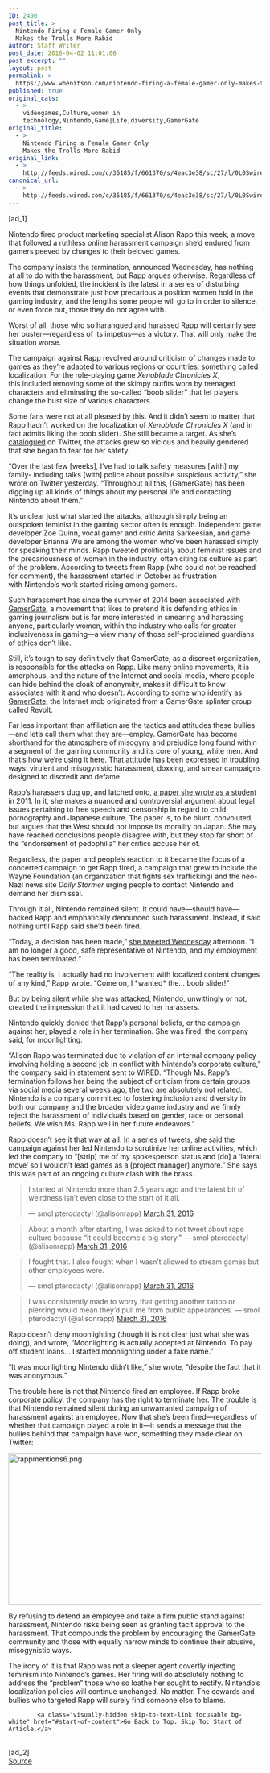 ```yaml
---
ID: 2400
post_title: >
  Nintendo Firing a Female Gamer Only
  Makes the Trolls More Rabid
author: Staff Writer
post_date: 2016-04-02 11:01:06
post_excerpt: ""
layout: post
permalink: >
  https://www.whenitson.com/nintendo-firing-a-female-gamer-only-makes-the-trolls-more-rabid/
published: true
original_cats:
  - >
    videogames,Culture,women in
    technology,Nintendo,Game|Life,diversity,GamerGate
original_title:
  - >
    Nintendo Firing a Female Gamer Only
    Makes the Trolls More Rabid
original_link:
  - >
    http://feeds.wired.com/c/35185/f/661370/s/4eac3e38/sc/27/l/0L0Swired0N0C20A160C0A40Calison0Erapp0Enintendo0Eharassment0C/story01.htm
canonical_url:
  - >
    http://feeds.wired.com/c/35185/f/661370/s/4eac3e38/sc/27/l/0L0Swired0N0C20A160C0A40Calison0Erapp0Enintendo0Eharassment0C/story01.htm
---
```

 [ad_1]
<br><div id=""><p>Nintendo fired product marketing specialist Alison Rapp this week, a move that followed a ruthless online harassment campaign she’d endured from gamers peeved by changes to their beloved games.</p>
<p>The company insists the termination, announced Wednesday, has nothing at all to do with the harassment, but Rapp argues otherwise. Regardless of how things unfolded, the incident is the latest in a series of disturbing events that demonstrate just how precarious a position women hold in the gaming industry, and the lengths some people will go to in order to silence, or even force out, those they do not agree with.</p>
<p>Worst of all, those who so harangued and harassed Rapp will certainly see her ouster—regardless of its impetus—as a victory. That will only make the situation worse.</p>
<p>The campaign against Rapp revolved around criticism of changes made to games as they’re adapted to various regions or countries, something called localization. For the role-playing game <em>Xenoblade Chronicles X</em>, this included removing some of the skimpy outfits worn by teenaged characters and eliminating the so-called “boob slider” that let players change the bust size of various characters.</p>
<p>Some fans were not at all pleased by this. And it didn’t seem to matter that Rapp hadn’t worked on the localization of <em>Xenoblade Chronicles X </em>(and in fact admits liking the boob slider). She still became a target. As she’s <a href="https://twitter.com/alisonrapp/status/656293944318296064">catalogued</a> on Twitter, the attacks grew so vicious and heavily gendered that she began to fear for her safety.</p>
<p>“Over the last few [weeks], I’ve had to talk safety measures [with] my family- including talks [with] police about possible suspicious activity,” she wrote on Twitter yesterday. “Throughout all this, [GamerGate] has been digging up all kinds of things about my personal life and contacting Nintendo about them.”</p>
<p>It’s unclear just what started the attacks, although simply being an outspoken feminist in the gaming sector often is enough. Independent game developer Zoe Quinn, vocal gamer and critic Anita Sarkeesian, and game developer Brianna Wu are among the women who’ve been harassed simply for speaking their minds. Rapp tweeted prolifically about feminist issues and the precariousness of women in the industry, often citing its culture as part of the problem. According to tweets from Rapp (who could not be reached for comment), the harassment started in October as frustration with Nintendo’s work started rising among gamers.</p>
<p>Such harassment has since the summer of 2014 been associated with <a href="http://www.wired.com/2014/10/the-secret-about-gamergate-is-that-it-cant-stop-progress/">GamerGate</a>, a movement that likes to pretend it is defending ethics in gaming journalism but is far more interested in smearing and harassing anyone, particularly women, within the industry who calls for greater inclusiveness in gaming—a view many of those self-proclaimed guardians of ethics don’t like.</p>
<p>Still, it’s tough to say definitively that GamerGate, as a discreet organization, is responsible for the attacks on Rapp. Like many online movements, it is amorphous, and the nature of the Internet and social media, where people can hide behind the cloak of anonymity, makes it difficult to know associates with it and who doesn’t. According to <a href="https://twitter.com/JodisWelch/status/704806079721504771">some who identify as GamerGate</a>, the Internet mob originated from a GamerGate splinter group called Revolt.</p>
<p>Far less important than affiliation are the tactics and attitudes these bullies—and let’s call them what they are—employ. GamerGate has become shorthand for the atmosphere of misogyny and prejudice long found within a segment of the gaming community and its core of young, white men. And that’s how we’re using it here. That attitude has been expressed in troubling ways: virulent and misogynistic harassment, doxxing, and smear campaigns designed to discredit and defame.</p>
<p>Rapp’s harassers dug up, and latched onto, <a href="https://issuu.com/honorsreview/docs/volumeiv?mode=embed&amp;layout=http%3A%2F%2Fskin.issuu.com%2Fv%2Fcolor%2Flayout.xml&amp;backgroundColor=000000&amp;showFlipBtn=true" target="_blank">a paper she wrote as a student</a> in 2011. In it, she makes a nuanced and controversial argument about legal issues pertaining to free speech and censorship in regard to child pornography and Japanese culture. The paper is, to be blunt, convoluted, but argues that the West should not impose its morality on Japan. She may have reached conclusions people disagree with, but they stop far short of the “endorsement of pedophilia” her critics accuse her of.</p>
<p>Regardless, the paper and people’s reaction to it became the focus of a concerted campaign to get Rapp fired, a campaign that grew to include the Wayne Foundation (an organization that fights sex trafficking) and the neo-Nazi news site <em>Daily Stormer</em> urging people to contact Nintendo and demand her dismissal.</p>
<p>Through it all, Nintendo remained silent. It could have—should have—backed Rapp and emphatically denounced such harassment. Instead, it said nothing until Rapp said she’d been fired.</p>
<p>“Today, a decision has been made,” <a href="https://twitter.com/alisonrapp/status/715287409424871424">she tweeted Wednesday</a> afternoon. “I am no longer a good, safe representative of Nintendo, and my employment has been terminated.”</p>
<p>“The reality is, I actually had no involvement with localized content changes of any kind,” Rapp wrote. “Come on, I *wanted* the… boob slider!”</p>
<p>But by being silent while she was attacked, Nintendo, unwittingly or not, created the impression that it had caved to her harassers.</p>
<p>Nintendo quickly denied that Rapp’s personal beliefs, or the campaign against her, played a role in her termination. She was fired, the company said, for moonlighting.</p>
<p>“Alison Rapp was terminated due to violation of an internal company policy involving holding a second job in conflict with Nintendo’s corporate culture,” the company said in statement sent to WIRED. “Though Ms. Rapp’s termination follows her being the subject of criticism from certain groups via social media several weeks ago, the two are absolutely not related. Nintendo is a company committed to fostering inclusion and diversity in both our company and the broader video game industry and we firmly reject the harassment of individuals based on gender, race or personal beliefs. We wish Ms. Rapp well in her future endeavors.”</p>
<p>Rapp doesn’t see it that way at all. In a series of tweets, she said the campaign against her led Nintendo to scrutinize her online activities, which led the company to “[strip] me of my spokesperson status and [do] a ‘lateral move’ so I wouldn’t lead games as a [project manager] anymore.” She says this was part of an ongoing culture clash with the brass.</p>
<blockquote class="twitter-tweet" data-lang="en" readability="8.2588235294118">
<p dir="ltr" lang="en">I started at Nintendo more than 2.5 years ago and the latest bit of weirdness isn’t even close to the start of it all.</p>
<p>— smol pterodactyl (@alisonrapp) <a href="https://twitter.com/alisonrapp/status/715361699625172992">March 31, 2016</a></p></blockquote>

<blockquote class="twitter-tweet" data-conversation="none" data-lang="en" readability="7.3253012048193"><p>About a month after starting, I was asked to not tweet about rape culture because “it could become a big story.” — smol pterodactyl (@alisonrapp) <a href="https://twitter.com/alisonrapp/status/715361809734062080">March 31, 2016</a></p></blockquote>

<blockquote class="twitter-tweet" data-conversation="none" data-lang="en" readability="7.2222222222222">
<p dir="ltr" lang="en">I fought that. I also fought when I wasn’t allowed to stream games but other employees were.</p>
<p>— smol pterodactyl (@alisonrapp) <a href="https://twitter.com/alisonrapp/status/715361919800967168">March 31, 2016</a></p></blockquote>

<blockquote class="twitter-tweet" data-conversation="none" data-lang="en" readability="6.44"><p>I was consistently made to worry that getting another tattoo or piercing would mean they’d pull me from public appearances. — smol pterodactyl (@alisonrapp) <a href="https://twitter.com/alisonrapp/status/715361964810043392">March 31, 2016</a></p></blockquote>

<p>Rapp doesn’t deny moonlighting (though it is not clear just what she was doing), and wrote, “Moonlighting is actually accepted at Nintendo. To pay off student loans… I started moonlighting under a fake name.”</p>
<p>“It was moonlighting Nintendo didn’t like,” she wrote, “despite the fact that it was anonymous.”</p>
<p>The trouble here is not that Nintendo fired an employee. If Rapp broke corporate policy, the company has the right to terminate her. The trouble is that Nintendo remained silent during an unwarranted campaign of harassment against an employee. Now that she’s been fired—regardless of whether that campaign played a role in it—it sends a message that the bullies behind that campaign have won, something they made clear on Twitter:</p>
<p><a href="http://www.wired.com/wp-content/uploads/2016/03/rappmentions6.png"><img class="alignnone size-default-top-art wp-image-1996456" src="http://www.whenitson.com/wp-content/uploads/2016/04/Nintendo-Firing-a-Female-Gamer-Only-Makes-the-Trolls-More-Rabid.png" alt="rappmentions6.png" width="582" height="300"/></a></p>
<p>By refusing to defend an employee and take a firm public stand against harassment, Nintendo risks being seen as granting tacit approval to the harassment. That compounds the problem by encouraging the GamerGate community and those with equally narrow minds to continue their abusive, misogynistic ways.</p>
<p>The irony of it is that Rapp was not a sleeper agent covertly injecting feminism into Nintendo’s games. Her firing will do absolutely nothing to address the “problem” those who so loathe her sought to rectify. Nintendo’s localization policies will continue unchanged. No matter. The cowards and bullies who targeted Rapp will surely find someone else to blame.</p>

			<a class="visually-hidden skip-to-text-link focusable bg-white" href="#start-of-content">Go Back to Top. Skip To: Start of Article.</a>

			
</div>
<br>[ad_2]
<br><a href="http://feeds.wired.com/c/35185/f/661370/s/4eac3e38/sc/27/l/0L0Swired0N0C20A160C0A40Calison0Erapp0Enintendo0Eharassment0C/story01.htm">Source </a>